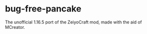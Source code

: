 # bug-free-pancake
The unofficial 1.16.5 port of the ZeiyoCraft mod, made with the aid of MCreator.
